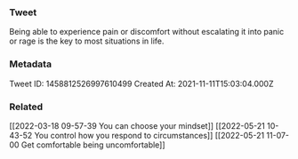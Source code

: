 ### Tweet
Being able to experience pain or discomfort without escalating it into panic or rage is the key to most situations in life.

### Metadata
Tweet ID: 1458812526997610499
Created At: 2021-11-11T15:03:04.000Z

### Related
[[2022-03-18 09-57-39 You can choose your mindset]]
[[2022-05-21 10-43-52 You control how you respond to circumstances]]
[[2022-05-21 11-07-00 Get comfortable being uncomfortable]]

